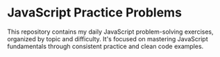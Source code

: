 # JavaScript Practice Problems

This repository contains my daily JavaScript problem-solving exercises, organized by topic and difficulty. It's focused on mastering JavaScript fundamentals through consistent practice and clean code examples.
